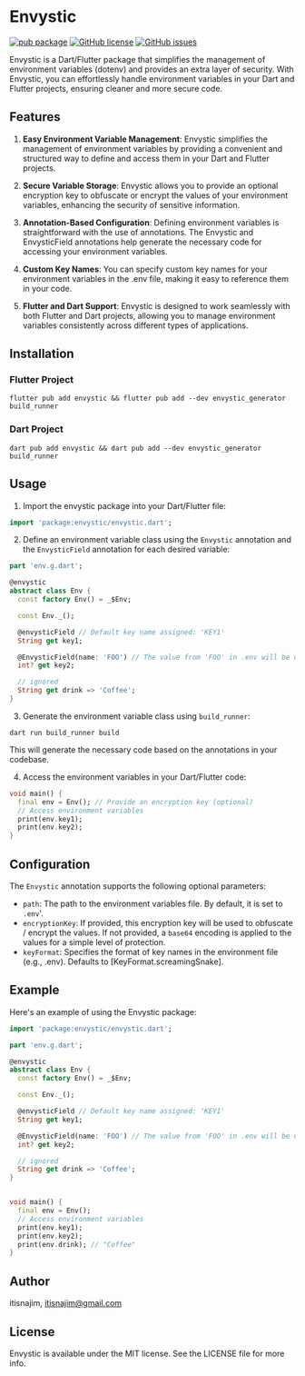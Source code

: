 # Envystic
[![pub package](https://img.shields.io/pub/v/envystic.svg)](https://pub.dartlang.org/packages/envystic) [![GitHub license](https://img.shields.io/github/license/itisnajim/envystic)](https://github.com/itisnajim/envystic/blob/main/LICENSE)  [![GitHub issues](https://img.shields.io/github/issues/itisnajim/envystic)](https://github.com/itisnajim/envystic/issues)


Envystic is a Dart/Flutter package that simplifies the management of environment variables (dotenv) and provides an extra layer of security. With Envystic, you can effortlessly handle environment variables in your Dart and Flutter projects, ensuring cleaner and more secure code.

## Features
1. **Easy Environment Variable Management**: Envystic simplifies the management of environment variables by providing a convenient and structured way to define and access them in your Dart and Flutter projects.

2. **Secure Variable Storage**: Envystic allows you to provide an optional encryption key to obfuscate or encrypt the values of your environment variables, enhancing the security of sensitive information.

3. **Annotation-Based Configuration**: Defining environment variables is straightforward with the use of annotations. The Envystic and EnvysticField annotations help generate the necessary code for accessing your environment variables.

4. **Custom Key Names**: You can specify custom key names for your environment variables in the .env file, making it easy to reference them in your code.

5. **Flutter and Dart Support**: Envystic is designed to work seamlessly with both Flutter and Dart projects, allowing you to manage environment variables consistently across different types of applications.

## Installation

### Flutter Project
```console
flutter pub add envystic && flutter pub add --dev envystic_generator build_runner
```

### Dart Project
```console
dart pub add envystic && dart pub add --dev envystic_generator build_runner
```


## Usage
1. Import the envystic package into your Dart/Flutter file:

```dart
import 'package:envystic/envystic.dart';
```

2. Define an environment variable class using the `Envystic` annotation and the `EnvysticField` annotation for each desired variable:

```dart
part 'env.g.dart';

@envystic
abstract class Env {
  const factory Env() = _$Env;

  const Env._();

  @envysticField // Default key name assigned: 'KEY1'
  String get key1;

  @EnvysticField(name: 'FOO') // The value from 'FOO' in .env will be used
  int? get key2;

  // ignored
  String get drink => 'Coffee';
}
```

3. Generate the environment variable class using `build_runner`:

```console
dart run build_runner build
```
This will generate the necessary code based on the annotations in your codebase.

4. Access the environment variables in your Dart/Flutter code:

```dart
void main() {
  final env = Env(); // Provide an encryption key (optional)
  // Access environment variables
  print(env.key1); 
  print(env.key2);
}
```

## Configuration

The `Envystic` annotation supports the following optional parameters:

* `path`: The path to the environment variables file. By default, it is set to `.env`'.
* `encryptionKey`: If provided, this encryption key will be used to obfuscate / encrypt the values. If not provided, a `base64` encoding is applied to the values for a simple level of protection.
* `keyFormat`: Specifies the format of key names in the environment file (e.g., .env). Defaults to [KeyFormat.screamingSnake].


## Example
Here's an example of using the Envystic package:

```dart
import 'package:envystic/envystic.dart';

part 'env.g.dart';

@envystic
abstract class Env {
  const factory Env() = _$Env;

  const Env._();

  @envysticField // Default key name assigned: 'KEY1'
  String get key1;

  @EnvysticField(name: 'FOO') // The value from 'FOO' in .env will be used
  int? get key2;

  // ignored
  String get drink => 'Coffee';
}


void main() {
  final env = Env();
  // Access environment variables
  print(env.key1); 
  print(env.key2);
  print(env.drink); // "Coffee"
}
```

## Author

itisnajim, itisnajim@gmail.com

## License

Envystic is available under the MIT license. See the LICENSE file for more info.